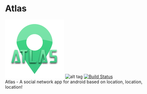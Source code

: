 # Atlas
![alt tag](https://github.com/Gimbergsson/Atlas/blob/master/app/src/main/res/mipmap-xxxhdpi/ic_launcher.png)
![alt tag](https://www.android.com/static/img/logos-2x/android-wordmark-8EC047.png)
[![Build Status](https://travis-ci.org/Gimbergsson/Atlas.svg?branch=master)](https://travis-ci.org/Gimbergsson/Atlas.svg?branch=master)
<br />
Atlas - A social network app for android based on location, location, location!
